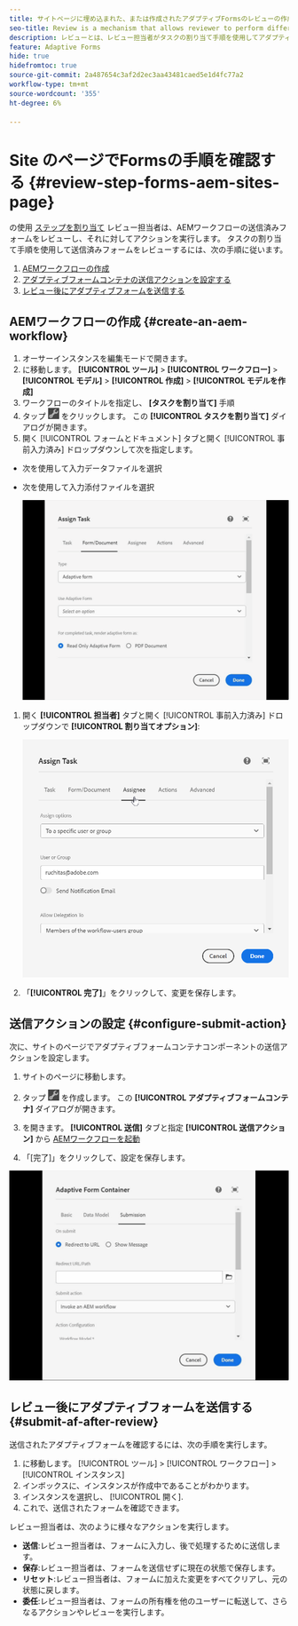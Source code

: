 ```yaml
---
title: サイトページに埋め込まれた、または作成されたアダプティブFormsのレビューの作成と管理
seo-title: Review is a mechanism that allows reviewer to perform different tasks for adaptive forms using Assign Task step
description: レビューとは、レビュー担当者がタスクの割り当て手順を使用してアダプティブフォームに対して様々なタスクを実行できるメカニズムです
feature: Adaptive Forms
hide: true
hidefromtoc: true
source-git-commit: 2a487654c3af2d2ec3aa43481caed5e1d4fc77a2
workflow-type: tm+mt
source-wordcount: '355'
ht-degree: 6%

---
```



# Site のページでFormsの手順を確認する {#review-step-forms-aem-sites-page}

の使用 [ステップを割り当て](https://experienceleague.adobe.com/docs/experience-manager-cloud-service/content/forms/create-form-centric-workflows/aem-forms-workflow-step-reference.html#assign-task-step) レビュー担当者は、AEMワークフローの送信済みフォームをレビューし、それに対してアクションを実行します。 タスクの割り当て手順を使用して送信済みフォームをレビューするには、次の手順に従います。

1. [AEMワークフローの作成](#create-an-aem-workflow)
1. [アダプティブフォームコンテナの送信アクションを設定する](#configure-submit-action)
1. [レビュー後にアダプティブフォームを送信する](#submit-af-after-review)

## AEMワークフローの作成 {#create-an-aem-workflow}

1. オーサーインスタンスを編集モードで開きます。
1. に移動します。 **[!UICONTROL ツール]** >  **[!UICONTROL ワークフロー]** >  **[!UICONTROL モデル]** > **[!UICONTROL 作成]** > **[!UICONTROL モデルを作成]**
1. ワークフローのタイトルを指定し、 **[タスクを割り当て]** 手順
1. タップ ![settings_icon](assets/settings_icon.png) をクリックします。 この **[!UICONTROL タスクを割り当て]** ダイアログが開きます。
1. 開く [!UICONTROL フォームとドキュメント] タブと開く [!UICONTROL 事前入力済み] ドロップダウンして次を指定します。

* 次を使用して入力データファイルを選択
* 次を使用して入力添付ファイルを選択

   ![レビューステップ](/help/forms/assets/assigntask-review1.gif)

1. 開く **[!UICONTROL 担当者]** タブと開く [!UICONTROL 事前入力済み] ドロップダウンで **[!UICONTROL 割り当てオプション]**:

   ![レビューステップ](/help/forms/assets/review-assignstep.png)

1. 「**[!UICONTROL 完了]**」をクリックして、変更を保存します。

## 送信アクションの設定 {#configure-submit-action}

次に、サイトのページでアダプティブフォームコンテナコンポーネントの送信アクションを設定します。

1. サイトのページに移動します。
1. タップ ![settings_icon](assets/settings_icon.png) を作成します。 この **[!UICONTROL アダプティブフォームコンテナ]** ダイアログが開きます。
1. を開きます。 **[!UICONTROL 送信]** タブと指定 **[!UICONTROL 送信アクション]** から [AEMワークフローを起動](https://experienceleague.adobe.com/docs/experience-manager-cloud-service/content/forms/adaptive-forms-authoring/authoring-adaptive-forms-foundation-components/configure-submit-actions-and-metadata-submission/configuring-submit-actions.html?lang=en#invoke-an-aem-workflow)

1. 「[完了]」をクリックして、設定を保存します。

![submissiontab-reviewstep](/help/forms/assets/submissiontab-reviewstep.gif)

## レビュー後にアダプティブフォームを送信する {#submit-af-after-review}

送信されたアダプティブフォームを確認するには、次の手順を実行します。

1. に移動します。 [!UICONTROL ツール] >  [!UICONTROL ワークフロー] >  [!UICONTROL インスタンス]
1. インボックスに、インスタンスが作成中であることがわかります。
1. インスタンスを選択し、 [!UICONTROL 開く].
1. これで、送信されたフォームを確認できます。

レビュー担当者は、次のように様々なアクションを実行します。

* **送信**:レビュー担当者は、フォームに入力し、後で処理するために送信します。
* **保存**:レビュー担当者は、フォームを送信せずに現在の状態で保存します。
* **リセット**:レビュー担当者は、フォームに加えた変更をすべてクリアし、元の状態に戻します。
* **委任**:レビュー担当者は、フォームの所有権を他のユーザーに転送して、さらなるアクションやレビューを実行します。
